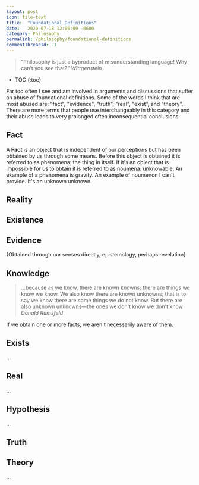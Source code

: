 ```yaml
---
layout: post
icon: file-text
title:  "Foundational Definitions"
date:   2020-07-18 12:00:00 -0600
category: Philosophy
permalink: /philosophy/foundational-definitions
commentThreadId: -1
---
```


> “Philosophy is just a byproduct of misunderstanding language!  Why can’t you see that?”
> <cite>Wittgenstein</cite>

* TOC
{:toc}

Far too often I see and am involved in arguments and discussions that suffer an abuse of foundational
definitions. Some of the words I think that are most abused are:
"fact", "evidence", "truth", "real", "exist", and "theory". There are more terms that people
use interchangeably in this category and their abuse leads to very prolonged often inconsequential
conclusions.

## Fact

A **Fact** is an object that is independent of our perceptions but has been obtained by us through some means.
Before this object is obtained it is referred to as phenomena: the thing in itself. If it's an object that is
impossible for us to obtain it is referred to as [noumena](https://en.wikipedia.org/wiki/Noumenon):
unknowable. An example of a phenomena is gravity. An example of noumenon I can't provide. It's an unknown unknown.

## Reality

<!--
Where does phenonema reside? Where is it located? What is this place independent of our perceptions?

{Do noumenon preside in reality? By definition they are not. That would give them a location which is ascribing more knowledge than we have about them. }

{are phenomenon real? Yes, by the above definition}

{Is santa claus real? No, it does not exist separate from us as a thing-in-itself. (Though we realize it).. }
{WHat is the difference between the things-in-themselves and things we bring into reality?}
{I can generate a reality through thoughts. Populate it with phenomenon, but it is not a shared reality?}
{a phenomenon without a name is not a fact?}
{Knowing the name of something gives you power over it}
{YHWH. Not  named}
{Not real? In other words not in our reality? Interacts via sefirot?}
{another word for real?, etc.}
-->
## Existence

<!--
{If I imagine something, does it exist?}
{WHere do I exist}
{exist in reality, or exist elsewhere?}
{Is there only reality and the place where noumenon reside?}
{Do noumenon reside in reality as well but are unobtainable?}
-->

## Evidence

{Obtained through our senses directly, epistemology, perhaps revelation}

## Knowledge

> ...because as we know, there are known knowns; there are things we know we know. We also know there are
> known unknowns; that is to say we know there are some things we do not know. But there are also
> unknown unknowns—the ones we don't know we don't know
> <cite>Donald Rumsfeld</cite>

If we obtain one or more facts, we aren't necessarily aware of them.

## Exists

...

## Real

...

## Hypothesis

...

## Truth



<!--
{There is a big difference between something being true, knowing that it is true, and knowing that you know it is true. We might say something is true if it is a theorem; we know that it's true if we know it is a theorem and there exists a proof; and we know that we know it's true if we can exhibit a proof that we understand.

If the first were the same as the last, then there would be no need for science or mathematics or objectively verifiable methods of argument. Furthermore, we would not be having this discussion in the first place, since truth would be self-evident, and so we could not possibly disagree.}
-- Frank Atanassow

Vacuous proof
-->
## Theory

...

<!--
## Further Reading

* [Kant’s Transcendental Idealism. Phenomena and noumena](https://plato.stanford.edu/entries/kant-transcendental-idealism/#PhenNoum)
* [Wittgenstein on Language](https://web.archive.org/web/20180822072114/http://guywilliamsjr.com/index.php/category/philosophy-of-language/){:target='_blank'}
* [Language game (philosophy)](https://en.wikipedia.org/wiki/Language_game_(philosophy)){:target='_blank'}
* Correspondence Theory of Truth  (!!!)
  * <https://en.wikipedia.org/wiki/Correspondence_theory_of_truth>
  * <https://plato.stanford.edu/entries/truth-correspondence/>
* Pragmatic Theory of Truth
  * https://en.wikipedia.org/wiki/Pragmatic_theory_of_truth
  * https://plato.stanford.edu/entries/truth-pragmatic/
* The Deflationary Theory of Truth
  * https://en.wikipedia.org/wiki/Deflationary_theory_of_truth
  * https://plato.stanford.edu/entries/truth-deflationary/
  * Predicating truth or existence does not express anything above and beyond the statement to which it is attributed.[
  * ""I smell the scent of violets" has the same content as the sentence "it is true that I smell the scent of violets". So it seems, then, that nothing is added to the thought by my ascribing to it the property of truth."
* Judgment
  * Assertion of truth?
  * An axiom?
* https://plato.stanford.edu/entries/facts/
* https://en.wikipedia.org/wiki/Reality#Related_concepts
* https://en.wikipedia.org/wiki/Dream_argument
* https://en.wikipedia.org/wiki/G%C3%B6del%27s_incompleteness_theorems
* https://en.wikipedia.org/wiki/Tarski%27s_undefinability_theorem
  * supports deflationary theory of truth?
  * possibly correspondence theory?
* https://en.wikipedia.org/wiki/Peano_axioms#First-order_theory_of_arithmetic
* https://www.youtube.com/watch?v=YwrjHMKieXE
* Is something "true" if there is no thinker for it?
* analytic vs synthetic
* truth by definition
* Find the theorem that defines equality in a turing complete language by bootstrapping in the language itself. Was it mentioned by Rich Hickey?
  * https://cs.stackexchange.com/questions/2059/how-do-you-check-if-two-algorithms-return-the-same-result-for-any-input
-->
<!--
* [Rabbit-Duck illusion](https://en.wikipedia.org/wiki/Rabbit%E2%80%93duck_illusion){:target='_blank'}
-->
<!--
## Notes

* Godels incompleteness theorem (talks about the limits of theory? talks about the limits of obtainable truth and therefore facts?)
* turing incompleteness?
* I think therefore I am is a statement of existence? of reality? Not one of evidence.
* Nietzsche: plunge this knife into my heart and darken your world (Thus spake Zarathustra?)
* Establishing a fact-pattern
* "Alternative Facts"
* I reject your reality and substitute my own
* kids in MAGA hats and the indian in their face
* Theory from facts
  * You can't get an ought from an is
    * Prefer the simplest one (Occam's Razor)
* Plato's cave
* Theory guided by facts
* The role of science and its limits (Sciencism)
* Jordan Peterson vs Sam Harris debate
* Relationship to Information theory
* "root of the knowledge heap"
* Computer science is not a science (Feynman)
* Science is not math
* Math is not Logic
* <https://en.wikipedia.org/wiki/Black_swan_theory#Background>
* Empiricism
* Epistemology
* Unus Mundus <https://en.wikipedia.org/wiki/Unus_mundus>
  * phenomenon and reality are not separate. facts and mind?
  * Knowledge, Information: Information theory. Knowledge not separate from reality?
* If "I" think, am I real? If "I" think, do I exist?
  * cogito, ergo sum
  * <https://en.wikipedia.org/wiki/Cogito,_ergo_sum>
* YHWH: unnamed, unknowable? Something in-between? (Cabala, sefirot)
  * Eldritch Horror
* Logos, The Word
* Matter un motion
* Real numbers are not physical relationship with noumena?
  * What of fantasy? Imaginative?
  * What of contradictive thoughts and theories?
* "Science doesn't really care about your beliefs. And no amount of belief makes something a fact" --Feynman
* <https://en.wikipedia.org/wiki/I_Am_that_I_Am>
  * Not an evasion IMO. Moreso like Ashildr:

> Me: You mean… you haven’t come for me?
> The Doctor: No, it was just a coincidence. Oh Ashildr, I’m sorry.
> Me: Who’s Ashildr?
> The Doctor: You are. That’s your name. Ashildr, daughter of Ionhar. Chuckles, I used to call him Chuckles. You don’t remember?
> Me: Yes. I think I remember the village.
> The Doctor: You loved that village.
> Me: If you say so.
> The Doctor: Anyone in that village would have died for you.
> Me: Well. They’re all dead now and here I am. So I guess it all worked out.
>
> The Doctor: Well what do you call yourself?
> Me: Me.
> The Doctor: Yes, you. There’s nobody else here.
> Me: No. I call myself, “Me.” All my other names I chose died with who knew me. Me is who I am now. No one’s mother, daughter, wife. My own companion. Singular. Unattached. Alone.
> <cite>Doctor Who - <a href="https://www.planetclaire.tv/quotes/doctorwho/series-nine/the-woman-who-lived/" target="_blank">The Girl Who Lived</a></cite>

  Now scale that sentiment to a Deity: "I am that I am"


  From <https://en.wikipedia.org/wiki/Ein_Sof>:

> Before He gave any shape to the world, before He produced any form, He was alone, without form and without
> resemblance to anything else. Who then can comprehend how He was before the Creation? Hence it is forbidden
> to lend Him any form or similitude, or even to call Him by His sacred name, or to indicate Him by a single
> letter or a single point...

> Any name of God which is found in the Bible can not be applied to the Deity prior to His self-manifestation
> in the Creation, because the letters of those names were produced only after the emanation. . . . Moreover,
> a name implies a limitation in its bearer; and this is impossible in connection with the "Ein Sof".

<figure>
    <video controls autoplay loop preload="metadata">
        <source src="/media-library/philosophy/fact-theory.mp4" type="video/mp4">
        Sorry, your browser doesn't support embedded videos.
    </video>
    <figcaption>
        Fact vs Theory <br>
        Credit: <a href="https://web.archive.org/web/20180715053507/https://www.facebook.com/groups/PsychologicalDynamics/permalink/2076196065971778/" target="_blank">Denny Borsboom</a>
    </figcaption>
</figure>

========
What is more "real"? Phenomenon, or the abstraction explaining it?
Is a geometric circle more "real" than circular objects in the world?
Is the number 7 more "real" than 7 items on your desk?

Noumenon vs Phenomenon
	https://en.wikipedia.org/wiki/Phenomenon
	https://en.wikipedia.org/wiki/Noumenon
	
	
The word "real" is the problem?

========
Are Archetypes as true as numbers?
https://youtu.be/f-wWBGo6a2w?t=2289


=========

empirical/procedural knowledge

	follow these steps and you'll get this result.
	fill in the blank and turn the crank
		you'll get what you want but not know why.
			iow, no theory just motions

=========
Penn Jilette

Science is predictive not necessarily explanatory.

Pseudo-science is predicting the past:
	You heard the dog bark and then you knew your mom died across the world,
	but you didn't know at the time the dog barked.

Richard Feynman
https://www.informationphilosopher.com/solutions/scientists/feynman/past_and_future.html



"""
My lab's attempt to relate a subjective reality (anxiety) to an objective reality (entropy): Psychological entropy: A framework for understanding uncertainty-related anxiety: 
https://www.researchgate.net/publication/221752816_Psychological_Entropy_A_Framework_for_Understanding_Uncertainty-Related_Anxiety
"""

https://en.wikipedia.org/wiki/Phenomenology_(psychology)
https://en.wikipedia.org/wiki/Carl_Rogers
https://en.wikipedia.org/wiki/Neurophenomenology
https://en.wikipedia.org/wiki/Philosophy_of_mind
https://en.wikipedia.org/wiki/Idealism

"""
What we call reality is in fact nothing
more than a culturally sanctioned  and
linguistically reinforced hallucination
"""
- Terance Mckenna

## Fictionalism

https://en.m.wikipedia.org/wiki/Philosophy_of_mathematics#Fictionalism
https://en.m.wikipedia.org/wiki/Fictionalism
https://plato.stanford.edu/entries/fictionalism-mathematics/

## Nominalism

https://en.wikipedia.org/wiki/Nominalism
https://plato.stanford.edu/entries/nominalism-mathematics/

## Misc

Abstractions are just useful fictions
  - The speed of light is measured as a round trip and not one way
  - how electricity moves through wires
  - All abstractions are leaky?
    - contradicts my earlier blog post

## Truth vs reality
  If something is "True", does it make it "Real"?

## Facts vs Evidence

Lawyers argue interpretation of facts. It's literally deriving an *ought* from an *is*.

When Scientists talk about evidence that doesn't seem to be the same thing as talking about facts.
*Evidence* seems to be tied directly to a particular theory whereas a *fact* may be just *information*


## Jordan Peterson on Phenomenology

The objective view of reality via science has limits

A subjective view involves the subject.

The union of self with reality.

It's one thing to ask "if a tree falls in the forest does it make a sound?"
and another to ask: "If there is no one around, is there a tree in the forest?"

All experience and feelings are considered reality and not a separate objective reality
  Phenomena vs Noumena
  Qualia

#################################

We don't see objects and apply meaning to them, we see meanings.

Getting an Ought from an Is.

Curve fitting: https://xkcd.com/2048/

Example of a model/abstraction as a useful fiction:
https://www.youtube.com/watch?app=desktop&v=O-WCZ8PkrK0


############

Useful fictions
  Alchemical Net
  Shakespeare esolang

##########

Randomized Control Trials are a technique not the basis of truth. 

Archaeology is not based on it for example 

###

Optical Illusions


###

"The facts are the enemy of the truth" 
Don Quixote

==========
https://en.wikipedia.org/wiki/Two_Dogmas_of_Empiricism
https://en.m.wikipedia.org/wiki/Philosophy_of_mathematics#Fictionalism


## The Problem of Universals

Thomas Morgan
  I've been thinking a lot lately about the problem of universals.  What are your thoughts on this?
  <https://en.wikipedia.org/wiki/Problem_of_universals#:~:text=The%20problem%20of%20universals%20is,to%20exist%20beyond%20those%20objects%3F>

Michael Haufe
  I thought about this a bit last month and only made a little progress. My current scattered thoughts are:
  - Only directly numerical attributes of objects are used in scientific empiricism and not other attributes we might deem as "qualia"
  - This implies that these "qualia" are attributes of us and not the object. But are they?
  - An Objective view of reality demands a Subject / Object segregation.
  - Are these "objective" attributes like "length" only objective though? Can length be qualia?
  - What of phenomenon that can't be reproduced? Phenomenon of a single instance?
  - George Boole wrote a book called The Laws of Thought. Can there be an analogous Psychological/Archetypal laws? A so called "algebra"
    of Jung's efforts or of esoteric works which would capture some of these qualia?

Alfredo Liu-Perez
  Am I correct in saying that in the Game of Thrones novels some  universals are the characters in the novels? If so, 
  those universals only exist in our imagination. 

Michael Haufe
  If I tackle this as a fictionalist/nominalist/programmer: We've already solved this: the independent existence of such
  properties are referred to as Traits. The nature of their existence ends there per the definition of 'existence' to a Fictionalist.

Thomas Morgan
  If our current scientific theories are correct, even "length" is relative to the observer (due to length contraction in the theory
  of relativity).  Furthermore, since "color" is just wave length, color is also relative to the observer

Thomas Morgan
  I think "qualia" must be attributes of us because they are dependent upon our experience of a thing.  However, that does not mean 
  that the thing we are experiencing as a "qualia" does not exist independently of us.  For example, when I see an object as red, 
  it is because my brain is interpreting the wave length of the light reflecting off of an object in a certain way.  However, the 
  wave itself surely exists independently of my having observed it.  And even though the measure of the wave length is dependent upon 
  the observer measuring it, there is still some physical object that the observer is measuring to get that wavelength.  This is what 
  is intended by the abstract (mathematical) notion of an "invariant".  A vector, say, can be represented using different coordinates, 
  but the vector itself does not change.

Michael Haufe
  I think the problem that remains there is that you shift the burden to defining what the word "exists" means. when you say:
  "... that does not mean that the thing we are experiencing as a 'qualia' does not exist independently of us."

Michael Haufe
  nevermind the "independent" part, that would have to come later once you get the first word on a solid foundation

Michael Haufe
  Does Santa Claus "exist"? Does he "exist" "independent" of ourselves?

Michael Haufe
  What is the difference between the things-in-themselves and things we bring into "reality"?
  I can generate a "reality" through thoughts. Populate it, and "realize" it through invention and such.
  Do we not do the same with many of these labels such as "length"? We model our shared delusion with some 
  framework, say "physics", we then convince each other of the utility of that framework so we have the same
  shared delusion.
  Or perhaps a better word is: a shared narrative instead of delusion.

Thomas Morgan
  The metaphysics of existence is a difficult topic, to be sure.  However, I am a realist.  When I was speaking 
  of existence above, I was speaking in the context of physical objects, of the things-in-themselves.  Existence 
  means something completely different when talking about ideas, concepts, abstractions, etc.  What I mean to say 
  is that there actually is a physical object there to be observed.  The reason why we are capable of having shared 
  narratives that are remarkably similar to each other is because there is an underlying reality independent of 
  observers that we are all observing with similar senses.  One can argue about in what sense a universal exists, 
  and that is why I posted this in the first place, but particulars, things-in-themselves, exist in a real, physical 
  sense (at least I believe that to be true).  And while I acknowledge that we can never know with 100% certainty 
  that what we experience as reality is in fact real, I believe that it is in fact so.

Michael Haufe
  and yet we know that below certain size scales under the empirical model we can not divorce subject from the observer

Michael Haufe
  So if the "thing-in-itself" can not be observed without our entanglement, then does it even count as phenomenon?

Michael Haufe
  we're limited to indirect inference and interpretation which goes back to our mental model: deriving an ought-from-an-is

Thomas Morgan
  We do not know that at small scales we can not divorce subject from observer.  That is only one interpretation of quantum mechanics.

Thomas Morgan
  Furthermore, empiricism can never yield an explanation as to the metaphysics of being or the reason why things are the way they are. 
   It can only describe reality, in the same way that we can only experience reality filtered through our senses.

Michael Haufe
  And we also have to recall that "observer" has a specific definition in physics we have to be careful not to
  abuse (https://en.wikipedia.org/wiki/Observer_(quantum_physics))

Michael Haufe
  right, we agree there

Alfredo Liu-Perez
  Can we say that existence is a matter of degree and changes through time? Like my existence is 100% now, but was much
  less before I was born and will be less after I die. Albert Einstein doesn't exist now but he did exist at one point.
```
One of the more unsettling discoveries in the past half century is that the universe is not locally real. “Real,” meaning that objects have definite properties independent of observation—an apple can be red even when no one is looking; “local” means objects can only be influenced by their surroundings, and that any influence cannot travel faster than light. Investigations at the frontiers of quantum physics have found that these things cannot both be true. Instead, the evidence shows objects are not influenced solely by their surroundings and they may also lack definite properties prior to measurement. As Albert Einstein famously bemoaned to a friend, “Do you really believe the moon is not there when you are not looking at it?”
```
<https://www.scientificamerican.com/article/the-universe-is-not-locally-real-and-the-physics-nobel-prize-winners-proved-it/>

Michael Haufe
  We can't say, that depends on your model of reality.

Alfredo Liu-Perez
  Or does "Albert Einstein", the name of that person, doesn't count as existing since it's just words invented by us to name something that exists.

Alfredo Liu-Perez
  This is deep. Very deep. Or maybe it's not deep and it just depends on our definition of existence.

Thomas Morgan
  Personally, I wouldn't say that existence is a matter of degree so much as it is a matter of kind.  Albert Einstein, as a temporal being, 
  existed within a certain window of time and no longer exists (at least physically).  My understanding of Albert Einstein might be said 
  to exist in the manner of an idea or a concept (if such things can be said to exist).  Because my understanding of Albert Einstein is 
  based on my personal experience, that idea or concept cannot be said to exist independently of me, and so it lives and dies with me as 
  an individual.  However, Albert Einstein, the myth, the legend, may live on beyond me as a sort of shared understanding or narrative.  
  It is still dependent upon the people who know of Albert Einstein, but it is not solely dependent upon an individual.  Then there are 
  concepts of mathematics or logic, tautological facts that some might argue have an existence entirely independent of people.  The argument 
  might be that the reason that people must, when thinking correctly and logically, come up with the same answers is because those answers 
  exist, in some sense, outside of the people who are considering them.


Michael Haufe
  It's one thing to ask "if a tree falls in the forest does it make a sound?"
  and another to ask: "If there is no one around, is there a tree in the forest?"

Thomas Morgan
  However, I would still answer yes to both questions

Michael Haufe
  If I speak something to a rock, what is it to the rock?

Thomas Morgan
  The rock is not conscious, and so can have no experience of the sound.  But the sound still exists as vibrations in the air

Alfredo Liu-Perez
  Is there a definition of existence we can use so we are all talking about the same thing?

Thomas Morgan
  That, ultimately, is the question at hand

Michael Haufe
  @alfredo.liu-perez hence the field of Ontology
  <https://en.wikipedia.org/wiki/Ontology>

Thomas Morgan
  <https://en.wikipedia.org/wiki/Ontology#Particulars_and_universals>

Alfredo Liu-Perez
  We can agree that existence is whatever is made of particles or waves.

Michael Haufe
  nope

Alfredo Liu-Perez
  crap

Michael Haufe
  we can't do that even.

Michael Haufe
  I mean, YOU can, which is fine.

Michael Haufe
  but until Physics became part of our zeitgeist, that was not reality (after Galileo)

Michael Haufe
  There were some ancient greeks who were "Atomists", but it was not popular

Michael Haufe
  and even in the modern day we don't think that's true. For example a Quark never exists on its own. it is always
  paired with at least one other quark. When we try to separate them, the energy we put into that separation spawns more quarks

Michael Haufe
  So the universe may be discrete, but may not be atomic? Which is a strange state of affairs in my mind

Michael Haufe
  <https://en.wikipedia.org/wiki/Color_confinement>

Alfredo Liu-Perez
  It think that's ok. things coming in and out of existence is fine. there was a particle/quark or a wave when it existed and none when it ceased to exist.

Michael Haufe
  except they don't do that either. recall the conservation laws.

Michael Haufe
  they always "exist" as either matter or energy

Michael Haufe
  https://www.scientificamerican.com/article/the-universe-is-not-locally-real-and-the-physics-nobel-prize-winners-proved-it/#:~:text=Under%20quantum%20mechanics%2C%20nature%20is,another%20no%20matter%20the%20distance


Michael Haufe
  Which returns us to the question: what is a "thing-in-itself"?

Thomas Morgan
  I am inclined to give up locality before I give up realism

Michael Haufe
  I forgot to mention this before when you mentioned "underlying reality"
  <https://en.wikipedia.org/wiki/Unus_mundus>

Michael Haufe
  After refreshing myself on Eternalism, I'm slowly becoming more suspicious of locality as well
  <https://en.wikipedia.org/wiki/Eternalism_(philosophy_of_time)>
-->


